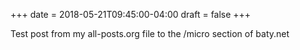 +++
date = 2018-05-21T09:45:00-04:00
draft = false
+++

Test post from my all-posts.org file to the /micro section of baty.net
